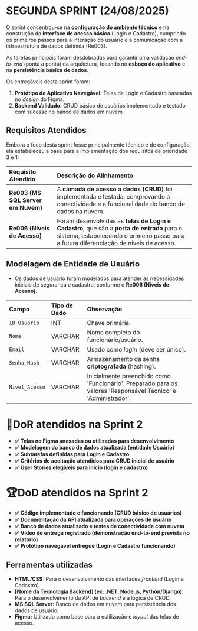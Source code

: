 # SEGUNDA SPRINT (24/08/2025)

O sprint concentrou-se na **configuração do ambiente técnico** e na construção da **interface de acesso básica** (Login e Cadastro), cumprindo os primeiros passos para a interação do usuário e a comunicação com a infraestrutura de dados definida (Re003).

As tarefas principais foram desdobradas para garantir uma validação *end-to-end* (ponta a ponta) da arquitetura, focando no **esboço do aplicativo** e na **persistência básica de dados**.

Os entregáveis desta sprint foram:

1.  **Protótipo do Aplicativo Navegável:** Telas de Login e Cadastro baseadas no *design* do Figma.
2.  **Backend Validado:** CRUD básico de usuários implementado e testado com sucesso no banco de dados em nuvem.

## Requisitos Atendidos

Embora o foco desta sprint fosse principalmente técnico e de configuração, ela estabeleceu a base para a implementação dos requisitos de prioridade 3 e 1:

| Requisito Atendido | Descrição do Alinhamento |
| :--- | :--- |
| **Re003 (MS SQL Server em Nuvem)** | A **camada de acesso a dados (CRUD)** foi implementada e testada, comprovando a conectividade e a funcionalidade do banco de dados na nuvem. |
| **Re006 (Níveis de Acesso)** | Foram desenvolvidas as **telas de Login e Cadastro**, que são a **porta de entrada** para o sistema, estabelecendo o primeiro passo para a futura diferenciação de níveis de acesso. |

## Modelagem de Entidade de Usuário

* Os dados de usuário foram modelados para atender às necessidades iniciais de segurança e cadastro, conforme o **Re006 (Níveis de Acesso)**.

| Campo | Tipo de Dado | Observação |
| :--- | :--- | :--- |
| `ID_Usuario` | INT | Chave primária. |
| `Nome` | VARCHAR | Nome completo do funcionário/usuário. |
| `Email` | VARCHAR | Usado como *login* (deve ser único). |
| `Senha_Hash` | VARCHAR | Armazenamento da senha **criptografada** (hashing). |
| `Nivel_Acesso` | VARCHAR | Inicialmente preenchido como 'Funcionário'. Preparado para os valores 'Responsável Técnico' e 'Administrador'. |

 # 🏃‍DoR atendidos na Sprint 2
- **✅ Telas no Figma anexadas ou utilizadas para desenvolvimento**
- **✅ Modelagem do banco de dados atualizada (entidade Usuário)**
- **✅ Subtarefas definidas para Login e Cadastro**
- **✅ Critérios de aceitação atendidos para CRUD inicial de usuário**
- **✅ User Stories elegíveis para início (login e cadastro)**

# 🏆DoD atendidos na Sprint 2
- **✅ Código implementado e funcionando (CRUD básico de usuários)**
- **✅ Documentação da API atualizada para operações de usuário**
- **✅ Banco de dados atualizado e testes de conectividade com nuvem**
- **✅ Vídeo de entrega registrado (demonstração end-to-end prevista no relatório)**
- **✅ Protótipo navegável entregue (Login e Cadastro funcionando)**

## Ferramentas utilizadas

* **HTML/CSS:** Para o desenvolvimento das interfaces *frontend* (Login e Cadastro).
* **[Nome da Tecnologia Backend] (ex: .NET, Node.js, Python/Django):** Para o desenvolvimento da API de *backend* e a lógica de CRUD.
* **MS SQL Server:** Banco de dados em nuvem para persistência dos dados de usuário.
* **Figma:** Utilizado como base para a estilização e *layout* das telas de acesso.

